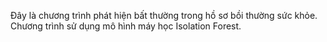 Đây là chương trình phát hiện bất thường trong hồ sơ bồi thường sức khỏe.
Chương trình sử dụng mô hình máy học Isolation Forest.
